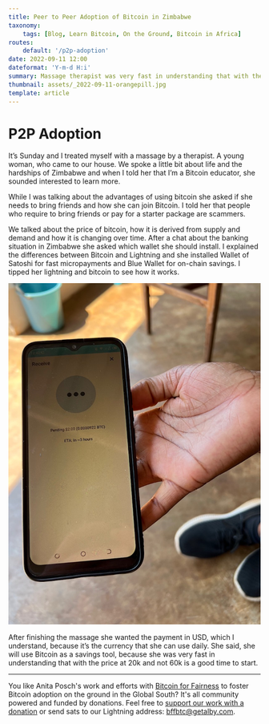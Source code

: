 ```yaml
---
title: Peer to Peer Adoption of Bitcoin in Zimbabwe
taxonomy:
    tags: [Blog, Learn Bitcoin, On the Ground, Bitcoin in Africa]
routes:
    default: '/p2p-adoption'
date: 2022-09-11 12:00
dateformat: 'Y-m-d H:i'
summary: Massage therapist was very fast in understanding that with the Bitcoin price at 20k and not 60k it is a good time to start saving it.
thumbnail: assets/_2022-09-11-orangepill.jpg
template: article
---
```



# P2P Adoption 

It’s Sunday and I treated myself with a massage by a therapist. A young woman, who came to our house. We spoke a little bit about life and the hardships of Zimbabwe and when I told her that I’m a Bitcoin educator, she sounded interested to learn more. 

While I was talking about the advantages of using bitcoin she asked if she needs to bring friends and how she can join Bitcoin. I told her that people who require to bring friends or pay for a starter package are scammers. 

We talked about the price of bitcoin, how it is derived from supply and demand and how it is changing over time. After a chat about the banking situation in Zimbabwe she asked which wallet she should install. I explained the differences between Bitcoin and Lightning and she installed Wallet of Satoshi for fast micropayments and Blue Wallet for on-chain savings. I tipped her lightning and bitcoin to see how it works.

![](assets/_2022-09-11-orangepill.jpg)

After finishing the massage she wanted the payment in USD, which I understand, because it’s the currency that she can use daily. She said, she will use Bitcoin as a savings tool, because she was very fast in understanding that with the price at 20k and not 60k is a good time to start.

---

You like Anita Posch's work and efforts with [Bitcoin for Fairness](https://bffbtc.org) to foster Bitcoin adoption on the ground in the Global South? It's all community powered and funded by donations. Feel free to [support our work with a donation](https://anita.link/donate) or send sats to our Lightning address: bffbtc@getalby.com.